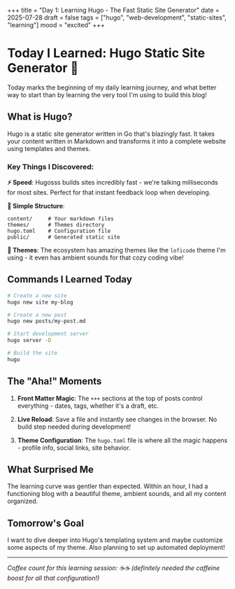 +++
title = "Day 1: Learning Hugo - The Fast Static Site Generator"
date = 2025-07-28
draft = false
tags = ["hugo", "web-development", "static-sites", "learning"]
mood = "excited"
+++

# Today I Learned: Hugo Static Site Generator 🚀

Today marks the beginning of my daily learning journey, and what better way to start than by learning the very tool I'm using to build this blog!

## What is Hugo?

Hugo is a static site generator written in Go that's blazingly fast. It takes your content written in Markdown and transforms it into a complete website using templates and themes.

### Key Things I Discovered:

**⚡ Speed**: Hugosss builds sites incredibly fast - we're talking milliseconds for most sites. Perfect for that instant feedback loop when developing.

**📁 Simple Structure**:

```
content/     # Your markdown files
themes/      # Themes directory
hugo.toml    # Configuration file
public/      # Generated static site
```

**🎨 Themes**: The ecosystem has amazing themes like the `loficode` theme I'm using - it even has ambient sounds for that cozy coding vibe!

## Commands I Learned Today

```bash
# Create a new site
hugo new site my-blog

# Create a new post
hugo new posts/my-post.md

# Start development server
hugo server -D

# Build the site
hugo
```

## The "Aha!" Moments

1. **Front Matter Magic**: The `+++` sections at the top of posts control everything - dates, tags, whether it's a draft, etc.

2. **Live Reload**: Save a file and instantly see changes in the browser. No build step needed during development!

3. **Theme Configuration**: The `hugo.toml` file is where all the magic happens - profile info, social links, site behavior.

## What Surprised Me

The learning curve was gentler than expected. Within an hour, I had a functioning blog with a beautiful theme, ambient sounds, and all my content organized.

## Tomorrow's Goal

I want to dive deeper into Hugo's templating system and maybe customize some aspects of my theme. Also planning to set up automated deployment!

---

_Coffee count for this learning session: ☕☕ (definitely needed the caffeine boost for all that configuration!)_
